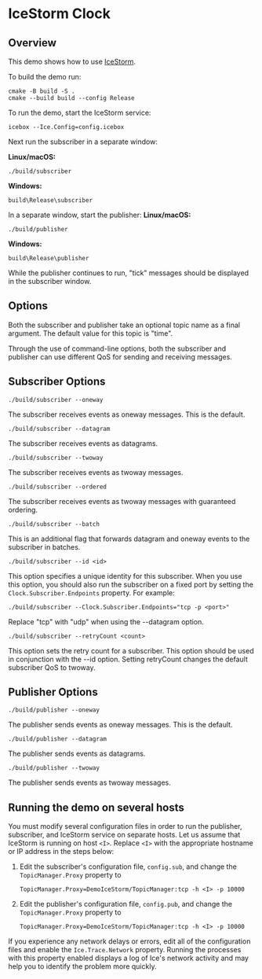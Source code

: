 # IceStorm Clock

## Overview

This demo shows how to use [IceStorm][1].

To build the demo run:

```shell
cmake -B build -S .
cmake --build build --config Release
```

To run the demo, start the IceStorm service:

```shell
icebox --Ice.Config=config.icebox
```

Next run the subscriber in a separate window:

**Linux/macOS:**

```shell
./build/subscriber
```

**Windows:**

```shell
build\Release\subscriber
```

In a separate window, start the publisher:
**Linux/macOS:**

```shell
./build/publisher
```

**Windows:**

```shell
build\Release\publisher
```

While the publisher continues to run, "tick" messages should be displayed in the subscriber window.

## Options

Both the subscriber and publisher take an optional topic name as a final argument. The default value for this topic
is "time".

Through the use of command-line options, both the subscriber and publisher can use different QoS for sending and
receiving messages.

## Subscriber Options

```shell
./build/subscriber --oneway
```

The subscriber receives events as oneway messages. This is the default.

```shell
./build/subscriber --datagram
```

The subscriber receives events as datagrams.

```shell
./build/subscriber --twoway
```

The subscriber receives events as twoway messages.

```shell
./build/subscriber --ordered
```

The subscriber receives events as twoway messages with guaranteed ordering.

```shell
./build/subscriber --batch
```

This is an additional flag that forwards datagram and oneway events to the subscriber in batches.

```shell
./build/subscriber --id <id>
```

This option specifies a unique identity for this subscriber. When you use this option, you should also run the
subscriber on a fixed port by setting the `Clock.Subscriber.Endpoints` property. For example:

```shell
./build/subscriber --Clock.Subscriber.Endpoints="tcp -p <port>"
```

Replace "tcp" with "udp" when using the --datagram option.

```shell
./build/subscriber --retryCount <count>
```

This option sets the retry count for a subscriber. This option should be used in conjunction with the --id option.
Setting retryCount changes the default subscriber QoS to twoway.

## Publisher Options

```shell
./build/publisher --oneway
```

The publisher sends events as oneway messages. This is the default.

```shell
./build/publisher --datagram
```

The publisher sends events as datagrams.

```shell
./build/publisher --twoway
```

The publisher sends events as twoway messages.

## Running the demo on several hosts

You must modify several configuration files in order to run the publisher, subscriber, and IceStorm service on
separate hosts. Let us assume that IceStorm is running on host `<I>`. Replace `<I>` with the appropriate hostname or
IP address in the steps below:

1. Edit the subscriber's configuration file, `config.sub`, and change the `TopicManager.Proxy` property to

   ```text
   TopicManager.Proxy=DemoIceStorm/TopicManager:tcp -h <I> -p 10000
   ```

2. Edit the publisher's configuration file, `config.pub`, and change the `TopicManager.Proxy` property to

   ```text
   TopicManager.Proxy=DemoIceStorm/TopicManager:tcp -h <I> -p 10000
   ```

If you experience any network delays or errors, edit all of the configuration files and enable the `Ice.Trace.Network`
property. Running the processes with this property enabled displays a log of Ice's network activity and may help you to
identify the problem more quickly.

[1]: https://doc.zeroc.com/ice/3.7/ice-services/icestorm
